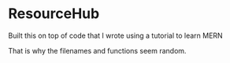 # ResourceHub

Built this on top of code that I wrote using a tutorial to learn MERN

That is why the filenames and functions seem random.
